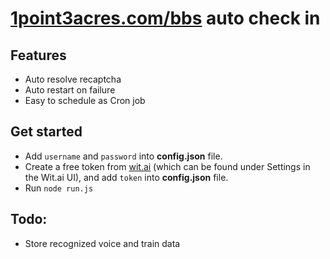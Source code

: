 # [1point3acres.com/bbs](https://www.1point3acres.com/bbs/) auto check in

## Features
 - Auto resolve recaptcha
 - Auto restart on failure
 - Easy to schedule as Cron job
 
## Get started
 - Add `username` and `password` into **config.json** file.
 - Create a free token from [wit.ai](https://wit.ai/) (which can be found under Settings in the Wit.ai UI), and add `token` into **config.json** file.
 - Run `node run.js`


## Todo:

 - Store recognized voice and train data
